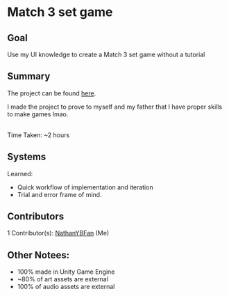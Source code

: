 # Match 3 set game

## Goal
Use my UI knowledge to create a Match 3 set game without a tutorial

## Summary
The project can be found [here](https://steamedbunsstudios.itch.io/big-employment-game).

I made the project to prove to myself and my father that I have proper skills to make games lmao.

<br>
Time Taken: ~2 hours

## Systems
Learned:
- Quick workflow of implementation and iteration
- Trial and error frame of mind.

## Contributors
1 Contributor(s):
  [NathanYBFan](https://github.com/NathanYBFan) (Me)

## Other Notees:
- 100% made in Unity Game Engine
- ~80% of art assets are external
- 100% of audio assets are external
